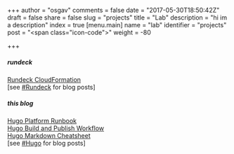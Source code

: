 +++
author = "osgav"
comments = false
date = "2017-05-30T18:50:42Z"
draft = false
share = false
slug = "projects"
title = "Lab"
description = "hi im a description"
index = true
[menu.main]
name = "lab"
identifier = "projects"
post = "<span class=\"icon-code\"></span>"
weight = -80

+++

##### rundeck

[Rundeck CloudFormation](/page/projects/rundeck-cloudformation.html)<br />
[see [#Rundeck](/tags/rundeck.html) for blog posts]


##### this blog

[Hugo Platform Runbook](/page/projects/hugo-platform-runbook.html)<br />
[Hugo Build and Publish Workflow](/page/projects/hugo-build-and-publish-workflow.html)<br />
[Hugo Markdown Cheatsheet](/page/projects/hugo-markdown-cheatsheet.html)<br />
[see [#Hugo](/tags/hugo.html) for blog posts]
